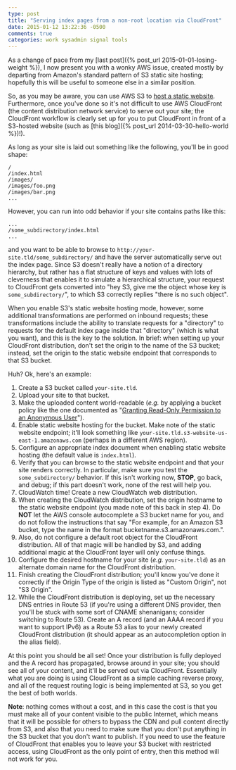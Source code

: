 ```yaml
---
type: post
title: "Serving index pages from a non-root location via CloudFront"
date: 2015-01-12 13:22:36 -0500
comments: true
categories: work sysadmin signal tools
---
```

As a change of pace from my [last post]({% post_url 2015-01-01-losing-weight %}), I now present you with a wonky AWS issue, created mostly by departing from Amazon's standard pattern of S3 static site hosting; hopefully this will be useful to someone else in a similar position.

So, as you may be aware, you can use AWS S3 to [host a static website](http://docs.aws.amazon.com/AmazonS3/latest/dev/WebsiteHosting.html).  Furthermore, once you've done so it's not difficult to use AWS CloudFront (the content distribution network service) to serve out your site; the CloudFront workflow is clearly set up for you to put CloudFront in front of a S3-hosted website (such as [this blog]({% post_url 2014-03-30-hello-world %})!).

As long as your site is laid out something like the following, you'll be in good shape:

```console
/
/index.html
/images/
/images/foo.png
/images/bar.png
...
```

However, you can run into odd behavior if your site contains paths like this:

```console
...
/some_subdirectory/index.html
...
```

and you want to be able to browse to `http://your-site.tld/some_subdirectory/` and have the server automatically serve out the index page.  Since S3 doesn't really have a notion of a directory hierarchy, but rather has a flat structure of keys and values with lots of cleverness that enables it to simulate a hierarchical structure, your request to CloudFront gets converted into "hey S3, give me the object whose key is `some_subdirectory/`", to which S3 correctly replies "there is no such object".

When you enable S3's static website hosting mode, however, some additional transformations are performed on inbound requests; these transformations include the ability to translate requests for a "directory" to requests for the default index page inside that "directory" (which is what you want), and this is the key to the solution.  In brief: when setting up your CloudFront distribution, don't set the origin to the name of the S3 bucket; instead, set the origin to the static website endpoint that corresponds to that S3 bucket.

Huh?  Ok, here's an example:

<!--more-->

1. Create a S3 bucket called `your-site.tld`.
2. Upload your site to that bucket.
3. Make the uploaded content world-readable (_e.g._ by applying a bucket policy like the one documented as "[Granting Read-Only Permission to an Anonymous User](http://docs.aws.amazon.com/AmazonS3/latest/dev/example-bucket-policies.html)").
4. Enable static website hosting for the bucket.  Make note of the static website endpoint; it'll look something like `your-site.tld.s3-website-us-east-1.amazonaws.com` (perhaps in a different AWS region).
5. Configure an appropriate index document when enabling static website hosting (the default value is `index.html`).
6. Verify that you can browse to the static website endpoint and that your site renders correctly.  In particular, make sure you test the `some_subdirectory/` behavior.  If this isn't working now, **STOP**, go back, and debug; if this part doesn't work, none of the rest will help you.
7. CloudWatch time!  Create a new CloudWatch web distribution.
8. When creating the CloudWatch distribution, set the origin hostname to the static website endpoint (you made note of this back in step 4).  Do **NOT** let the AWS console autocomplete a S3 bucket name for you, and do not follow the instructions that say "For example, for an Amazon S3 bucket, type the name in the format bucketname.s3.amazonaws.com.".
9. Also, do not configure a default root object for the CloudFront distribution.  All of that magic will be handled by S3, and adding additional magic at the CloudFront layer will only confuse things.
10. Configure the desired hostname for your site (_e.g._ `your-site.tld`) as an alternate domain name for the CloudFront distribution.
11. Finish creating the CloudFront distribution; you'll know you've done it correctly if the Origin Type of the origin is listed as "Custom Origin", not "S3 Origin".
12. While the CloudFront distribution is deploying, set up the necessary DNS entries in Route 53 (if you're using a different DNS provider, then you'll be stuck with some sort of CNAME shenanigans; consider switching to Route 53).  Create an A record (and an AAAA record if you want to support IPv6) as a Route 53 alias to your newly created CloudFront distribution (it should appear as an autocompletion option in the alias field).

At this point you should be all set!  Once your distribution is fully deployed and the A record has propagated, browse around in your site; you should see all of your content, and it'll be served out via CloudFront.  Essentially what you are doing is using CloudFront as a simple caching reverse proxy, and all of the request routing logic is being implemented at S3, so you get the best of both worlds.

**Note**: nothing comes without a cost, and in this case the cost is that you must make all of your content visible to the public Internet, which means that it will be possible for others to bypass the CDN and pull content directly from S3, and also that you need to make sure that you don't put anything in the S3 bucket that you don't want to publish.  If you need to use the feature of CloudFront that enables you to leave your S3 bucket with restricted access, using CloudFront as the only point of entry, then this method will not work for you.
